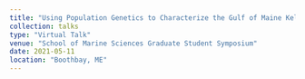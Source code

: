 ```yaml
---
title: "Using Population Genetics to Characterize the Gulf of Maine Kelp Forests"
collection: talks
type: "Virtual Talk"
venue: "School of Marine Sciences Graduate Student Symposium"
date: 2021-05-11
location: "Boothbay, ME"
---
```

